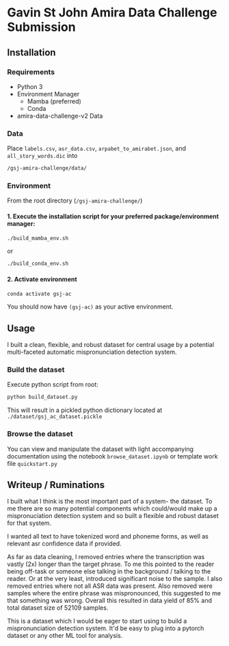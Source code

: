 # Gavin St John Amira Data Challenge Submission
## Installation

### Requirements

- Python 3
- Environment Manager
  - Mamba (preferred)
  - Conda
- amira-data-challenge-v2 Data

### Data
Place ```labels.csv```, ```asr_data.csv```, ```arpabet_to_amirabet.json```, and ```all_story_words.dic``` into 
```bash
/gsj-amira-challenge/data/
```


### Environment

From the root directory (```/gsj-amira-challenge/```) 

#### 1.  Execute the installation script for your preferred package/environment manager:
```bash
./build_mamba_env.sh
```
or
```bash
./build_conda_env.sh
```

 #### 2. Activate environment
```bash
conda activate gsj-ac
```

You should now have ```(gsj-ac)``` as your active environment. 

## Usage
I built a clean, flexible, and robust dataset for central usage by a potential multi-faceted automatic mispronunciation detection system. 
### Build the dataset
Execute python script from root:
```bash
python build_dataset.py
```
This will result in a pickled python dictionary located at ```./dataset/gsj_ac_dataset.pickle```

### Browse the dataset
You can view and manipulate the dataset with light accompanying documentation using the notebook ```browse_dataset.ipynb``` or template work file ```quickstart.py```


## Writeup / Ruminations

I built what I think is the most important part of a system- the dataset. To me there are so many potential components which could/would make up a mispronuciation detection system and so built a flexible and robust dataset for that system. 

I wanted all text to have tokenized word and phoneme forms, as well as relevant asr confidence data if provided. 

As far as data cleaning, I removed entries where the transcription was vastly (2x) longer than the target phrase. To me this pointed to the reader being off-task or someone else talking in the background / talking to the reader. Or at the very least, introduced significant noise to the sample. I also removed entries where not all ASR data was present. Also removed were samples where the entire phrase was mispronounced, this suggested to me that something was wrong. Overall this resulted in data yield of 85% and total dataset size of 52109 samples.

This is a dataset which I would be eager to start using to build a mispronunciation detection system. It'd be easy to plug into a pytorch dataset or any other ML tool for analysis. 